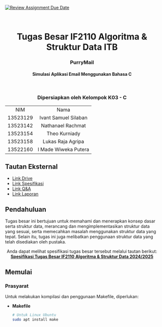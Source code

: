 [![Review Assignment Due Date](https://classroom.github.com/assets/deadline-readme-button-22041afd0340ce965d47ae6ef1cefeee28c7c493a6346c4f15d667ab976d596c.svg)](https://classroom.github.com/a/OxmXQmdu)

<br />
<div align="center">
  <h1 align="center">Tugas Besar IF2110 Algoritma & Struktur Data ITB</h1>
  <p align="center">
    <h3>PurryMail</h3>
    <h4>Simulasi Aplikasi Email Menggunakan Bahasa C</h4>
    <br>
  </p>
</div>

<!-- CONTRIBUTOR -->
<div align="center" id="contributor">
  <strong>
    <h3>Dipersiapkan oleh Kelompok K03 - C</h3>
    <table align="center">
      <tr>
        <td style="text-align: center;">NIM</td>
        <td style="text-align: center;">Nama</td>
      </tr>
      <tr>
        <td style="text-align: center;">13523129</td>
        <td style="text-align: center;">Ivant Samuel Silaban</td>
      </tr>
      <tr>
        <td style="text-align: center;">13523142</td>
        <td style="text-align: center;">Nathanael Rachmat</td>
      </tr>
      <tr>
        <td style="text-align: center;">13523154</td>
        <td style="text-align: center;">Theo Kurniady</td>
      </tr>
      <tr>
        <td style="text-align: center;">13523158</td>
        <td style="text-align: center;">Lukas Raja Agripa</td>
      </tr>
      <tr>
        <td style="text-align: center;">13522160</td>
        <td style="text-align: center;">I Made Wiweka Putera</td>
      </tr>
    </table>
  </strong>
</div>

## Tautan Eksternal

- [Link Drive](https://drive.google.com/drive/folders/1JAVO1-JrP30rbMhhLhjYVrhoF0vDTs09)
- [Link Spesifikasi](https://docs.google.com/document/d/19kKYXkapPCNZzR6tMNw01RW-NoHgLkcz-Aj4VuKoD-M/edit?tab=t.0#heading=h.kfubrmne03ed)
- [Link Q&A](https://docs.google.com/spreadsheets/d/1Bh_0vtsmF0947cgc54ObfWdCI-fS-AcO1k3jpzTXm5U/edit?usp=drive_web&ouid=106681560138166355842)
- [Link Laporan](https://docs.google.com/document/d/1LMkrz6R9FI4Kr7ff8PmJTAjHgR_hN9lW/edit)

## Pendahuluan

Tugas besar ini bertujuan untuk memahami dan menerapkan konsep dasar serta struktur data, merancang dan mengimplementasikan struktur data yang sesuai, serta memecahkan masalah menggunakan struktur data yang tepat. Selain itu, tugas ini juga melibatkan penggunaan struktur data yang telah disediakan oleh pustaka.

<p align="center">
  Anda dapat melihat spesifikasi tugas besar tersebut melalui tautan berikut:
  <br>
  <a href="https://docs.google.com/document/d/19kKYXkapPCNZzR6tMNw01RW-NoHgLkcz-Aj4VuKoD-M/edit?tab=t.0#heading=h.kfubrmne03ed">
    <strong>Spesifikasi Tugas Besar IF2110 Algoritma & Struktur Data 2024/2025</strong>
  </a>
</p>

<!-- GETTING STARTED -->
## Memulai

### Prasyarat

Untuk melakukan kompilasi dan penggunaan Makefile, diperlukan:

- **Makefile**

  ```sh
  # Untuk Linux Ubuntu
  sudo apt install make
